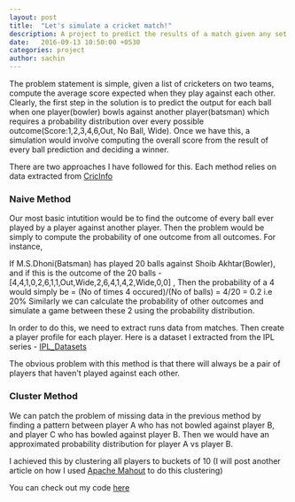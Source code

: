 ```yaml
---
layout: post
title:  "Let's simulate a cricket match!"
description: A project to predict the results of a match given any set of players on either teams with a little help from Web Scrapers, Big Data and Probability
date:   2016-09-13 10:50:00 +0530
categories: project
author: sachin
---
```


The problem statement is simple, given a list of cricketers on two teams, compute the average score expected when they play against each other. Clearly, the first step in the solution is to predict the output for each ball when one player(bowler) bowls against another player(batsman) which requires a probability distribution over every possible outcome(Score:1,2,3,4,6,Out, No Ball, Wide). Once we have this, a simulation would involve computing the overall score from the result of every ball prediction and deciding a winner.

There are two approaches I have followed for this. Each method relies on data extracted from [CricInfo](http://www.espncricinfo.com)

### Naive Method
Our most basic intutition would be to find the outcome of every ball ever played by a player against another player. Then the problem would be simply to compute the probability of one outcome from all outcomes. For instance, 

If M.S.Dhoni(Batsman) has played 20 balls against Shoib Akhtar(Bowler), and if this is the outcome of the 20 balls - [4,4,1,0,2,6,1,1,Out,Wide,2,6,4,1,4,2,Wide,0,0] ,
Then the probability of a 4 would simply be = (No of times 4 occured)/(No of balls)  = 4/20 = 0.2 i.e 20%
Similarly we can calculate the probability of other outcomes and simulate a game between these 2 using the probability distribution.

In order to do this, we need to extract runs data from matches. Then create a player profile for each player. Here is a dataset I extracted from the IPL series - [IPL_Datasets](https://github.com/sachinsurfs/cricket-match-simulation/blob/master/ipl_datasets.tar.gz)

The obvious problem with this method is that there will always be a pair of players that haven't played against each other. 

### Cluster Method

We can patch the problem of missing data in the previous method by finding a pattern between player A who has not bowled against player B, and player C who has bowled against player B. Then we would have an approximated probability distribution for player A vs player B. 

I achieved this by clustering all players to buckets of 10 (I will post another article on how I used [Apache Mahout](https://mahout.apache.org/) to do this clustering)

You can check out my code [here](https://github.com/sachinsurfs/cricket-match-simulation)


